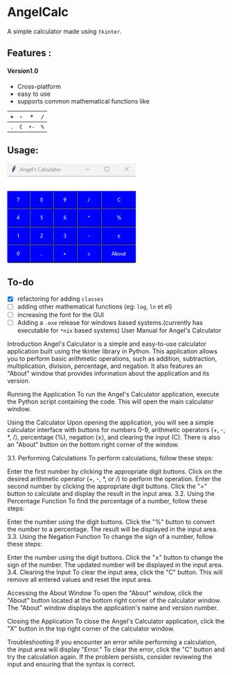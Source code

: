 # AngelCalc
A simple calculator made using `tkinter`. 

## Features : 

#### Version1.0

* Cross-platform
* easy to use
* supports common mathematical functions like 

| `+`   | `-`  | `*`  | `/`  |
|:-:|---|---|---|
| `.`  |  `C` | `+-`  |  `%` |

## Usage: 

![Usage](https://github.com/Dubbybeats/AngelCalc/blob/main/Animation.gif)

## To-do

* [x] refactoring for adding `classes`
* [ ] adding other mathematical functions (eg: `log`, `ln` et el)
* [ ] increasing the font for the GUI
* [ ] Adding a `.exe` release for windows based systems.(currently has executable for `*nix` based systems)
User Manual for Angel's Calculator

Introduction
Angel's Calculator is a simple and easy-to-use calculator application built using the tkinter library in Python. This application allows you to perform basic arithmetic operations, such as addition, subtraction, multiplication, division, percentage, and negation. It also features an "About" window that provides information about the application and its version.

Running the Application
To run the Angel's Calculator application, execute the Python script containing the code. This will open the main calculator window.

Using the Calculator
Upon opening the application, you will see a simple calculator interface with buttons for numbers 0-9, arithmetic operators (+, -, *, /), percentage (%), negation (±), and clearing the input (C). There is also an "About" button on the bottom right corner of the window.

3.1. Performing Calculations
To perform calculations, follow these steps:

Enter the first number by clicking the appropriate digit buttons.
Click on the desired arithmetic operator (+, -, *, or /) to perform the operation.
Enter the second number by clicking the appropriate digit buttons.
Click the "=" button to calculate and display the result in the input area.
3.2. Using the Percentage Function
To find the percentage of a number, follow these steps:

Enter the number using the digit buttons.
Click the "%" button to convert the number to a percentage. The result will be displayed in the input area.
3.3. Using the Negation Function
To change the sign of a number, follow these steps:

Enter the number using the digit buttons.
Click the "±" button to change the sign of the number. The updated number will be displayed in the input area.
3.4. Clearing the Input
To clear the input area, click the "C" button. This will remove all entered values and reset the input area.

Accessing the About Window
To open the "About" window, click the "About" button located at the bottom right corner of the calculator window. The "About" window displays the application's name and version number.

Closing the Application
To close the Angel's Calculator application, click the "X" button in the top right corner of the calculator window.

Troubleshooting
If you encounter an error while performing a calculation, the input area will display "Error." To clear the error, click the "C" button and try the calculation again. If the problem persists, consider reviewing the input and ensuring that the syntax is correct.
